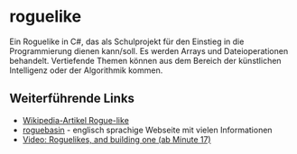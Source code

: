 roguelike
===========
Ein Roguelike in C#, das als Schulprojekt für den Einstieg in die Programmierung dienen kann/soll. Es werden Arrays und Dateioperationen behandelt. Vertiefende Themen können aus dem Bereich der künstlichen Intelligenz oder der Algorithmik kommen.

Weiterführende Links
--------------------

* [Wikipedia-Artikel Rogue-like](https://de.wikipedia.org/wiki/Rogue-like)
* [roguebasin](http://www.roguebasin.com/) - englisch sprachige Webseite mit vielen Informationen
* [Video: Roguelikes, and building one (ab Minute 17)](http://media.ccc.de/browse/congress/2014/31c3_-_6579_-_en_-_saal_g_-_201412291245_-_lightning_talks_day_3_-_theresa.html) 
